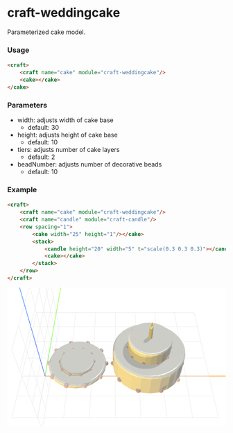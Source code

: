 # craft-weddingcake

Parameterized cake model.

### Usage
```html
<craft>
    <craft name="cake" module="craft-weddingcake"/>
    <cake></cake>
</cake>
```
 
### Parameters
- width: adjusts width of cake base
    - default: 30
- height: adjusts height of cake base
    - default: 10
- tiers: adjusts number of cake layers
    - default: 2
- beadNumber: adjusts number of decorative beads
    - default: 10

### Example
```html
<craft>
    <craft name="cake" module="craft-weddingcake"/>
    <craft name="candle" module="craft-candle"/>
    <row spacing="1">
        <cake width="25" height="1"/></cake>
        <stack>
            <candle height="20" width="5" t="scale(0.3 0.3 0.3)"></candle>
            <cake></cake>
        </stack>
    </row>
</craft>
```

![example](example.png)

